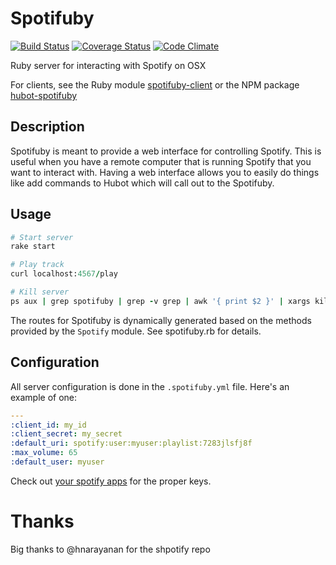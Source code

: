 # Spotifuby

[![Build Status](https://travis-ci.org/jbodah/spotifuby.svg?branch=master)](https://travis-ci.org/jbodah/spotifuby)
[![Coverage Status](https://coveralls.io/repos/jbodah/spotifuby/badge.svg?branch=master&service=github)](https://coveralls.io/github/jbodah/spotifuby?branch=master)
[![Code Climate](https://codeclimate.com/github/jbodah/spotifuby/badges/gpa.svg)](https://codeclimate.com/github/jbodah/spotifuby)

Ruby server for interacting with Spotify on OSX

For clients, see the Ruby module [spotifuby-client](https://github.com/jbodah/spotifuby-client) or the NPM package [hubot-spotifuby](https://github.com/jbodah/hubot-spotifuby)

## Description

Spotifuby is meant to provide a web interface for controlling Spotify.
This is useful when you have a remote computer that is running Spotify
that you want to interact with. Having a web interface allows you to
easily do things like add commands to Hubot which will call out to the
Spotifuby.

## Usage

```rb
# Start server
rake start

# Play track
curl localhost:4567/play

# Kill server
ps aux | grep spotifuby | grep -v grep | awk '{ print $2 }' | xargs kill
```

The routes for Spotifuby is dynamically generated based on the
methods provided by the `Spotify` module. See spotifuby.rb for details.

## Configuration

All server configuration is done in the `.spotifuby.yml` file. Here's an example of one:

```yml
---
:client_id: my_id
:client_secret: my_secret
:default_uri: spotify:user:myuser:playlist:7283jlsfj8f
:max_volume: 65
:default_user: myuser
```

Check out [your spotify apps](https://developer.spotify.com/my-applications/#!/applications) for the proper keys.

# Thanks

Big thanks to @hnarayanan for the shpotify repo
